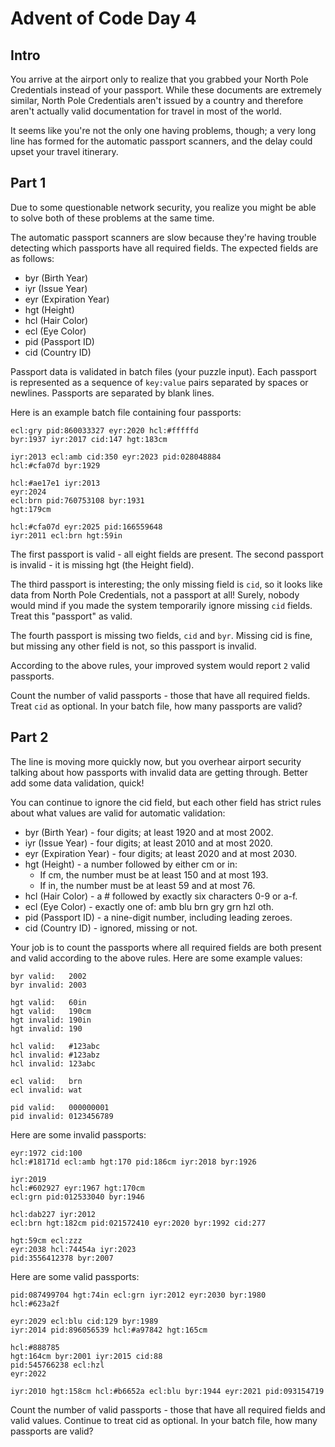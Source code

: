 # Advent of Code Day 4

## Intro

You arrive at the airport only to realize that you grabbed your North Pole Credentials instead of your passport. While these documents are extremely similar, North Pole Credentials aren't issued by a country and therefore aren't actually valid documentation for travel in most of the world.

It seems like you're not the only one having problems, though; a very long line has formed for the automatic passport scanners, and the delay could upset your travel itinerary.

## Part 1

Due to some questionable network security, you realize you might be able to solve both of these problems at the same time.

The automatic passport scanners are slow because they're having trouble detecting which passports have all required fields. The expected fields are as follows:

- byr (Birth Year)
- iyr (Issue Year)
- eyr (Expiration Year)
- hgt (Height)
- hcl (Hair Color)
- ecl (Eye Color)
- pid (Passport ID)
- cid (Country ID)

Passport data is validated in batch files (your puzzle input). Each passport is represented as a sequence of `key:value` pairs separated by spaces or newlines. Passports are separated by blank lines.

Here is an example batch file containing four passports:

    ecl:gry pid:860033327 eyr:2020 hcl:#fffffd
    byr:1937 iyr:2017 cid:147 hgt:183cm

    iyr:2013 ecl:amb cid:350 eyr:2023 pid:028048884
    hcl:#cfa07d byr:1929

    hcl:#ae17e1 iyr:2013
    eyr:2024
    ecl:brn pid:760753108 byr:1931
    hgt:179cm

    hcl:#cfa07d eyr:2025 pid:166559648
    iyr:2011 ecl:brn hgt:59in

The first passport is valid - all eight fields are present. The second passport is invalid - it is missing hgt (the Height field).

The third passport is interesting; the only missing field is `cid`, so it looks like data from North Pole Credentials, not a passport at all! Surely, nobody would mind if you made the system temporarily ignore missing `cid` fields. Treat this "passport" as valid.

The fourth passport is missing two fields, `cid` and `byr`. Missing cid is fine, but missing any other field is not, so this passport is invalid.

According to the above rules, your improved system would report `2` valid passports.

Count the number of valid passports - those that have all required fields. Treat `cid` as optional. In your batch file, how many passports are valid?

## Part 2

The line is moving more quickly now, but you overhear airport security talking about how passports with invalid data are getting through. Better add some data validation, quick!

You can continue to ignore the cid field, but each other field has strict rules about what values are valid for automatic validation:

- byr (Birth Year) - four digits; at least 1920 and at most 2002.
- iyr (Issue Year) - four digits; at least 2010 and at most 2020.
- eyr (Expiration Year) - four digits; at least 2020 and at most 2030.
- hgt (Height) - a number followed by either cm or in:
  - If cm, the number must be at least 150 and at most 193.
  - If in, the number must be at least 59 and at most 76.
- hcl (Hair Color) - a # followed by exactly six characters 0-9 or a-f.
- ecl (Eye Color) - exactly one of: amb blu brn gry grn hzl oth.
- pid (Passport ID) - a nine-digit number, including leading zeroes.
- cid (Country ID) - ignored, missing or not.

Your job is to count the passports where all required fields are both present and valid according to the above rules. Here are some example values:

    byr valid:   2002
    byr invalid: 2003

    hgt valid:   60in
    hgt valid:   190cm
    hgt invalid: 190in
    hgt invalid: 190

    hcl valid:   #123abc
    hcl invalid: #123abz
    hcl invalid: 123abc

    ecl valid:   brn
    ecl invalid: wat

    pid valid:   000000001
    pid invalid: 0123456789

Here are some invalid passports:

    eyr:1972 cid:100
    hcl:#18171d ecl:amb hgt:170 pid:186cm iyr:2018 byr:1926

    iyr:2019
    hcl:#602927 eyr:1967 hgt:170cm
    ecl:grn pid:012533040 byr:1946

    hcl:dab227 iyr:2012
    ecl:brn hgt:182cm pid:021572410 eyr:2020 byr:1992 cid:277

    hgt:59cm ecl:zzz
    eyr:2038 hcl:74454a iyr:2023
    pid:3556412378 byr:2007

Here are some valid passports:

    pid:087499704 hgt:74in ecl:grn iyr:2012 eyr:2030 byr:1980
    hcl:#623a2f

    eyr:2029 ecl:blu cid:129 byr:1989
    iyr:2014 pid:896056539 hcl:#a97842 hgt:165cm

    hcl:#888785
    hgt:164cm byr:2001 iyr:2015 cid:88
    pid:545766238 ecl:hzl
    eyr:2022

    iyr:2010 hgt:158cm hcl:#b6652a ecl:blu byr:1944 eyr:2021 pid:093154719

Count the number of valid passports - those that have all required fields and valid values. Continue to treat cid as optional. In your batch file, how many passports are valid?
